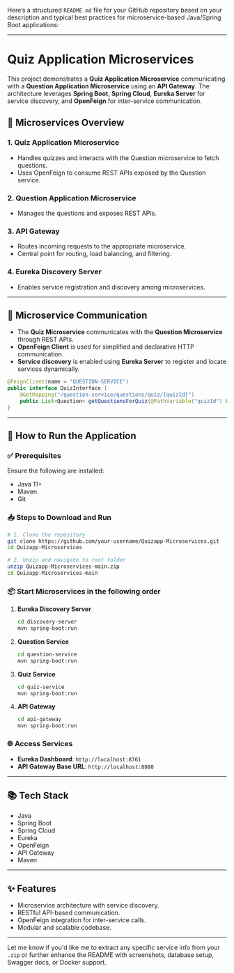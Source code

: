 Here’s a structured `README.md` file for your GitHub repository based on your description and typical best practices for microservice-based Java/Spring Boot applications:

---

# Quiz Application Microservices

This project demonstrates a **Quiz Application Microservice** communicating with a **Question Application Microservice** using an **API Gateway**. The architecture leverages **Spring Boot**, **Spring Cloud**, **Eureka Server** for service discovery, and **OpenFeign** for inter-service communication.

## 🧩 Microservices Overview

### 1. **Quiz Application Microservice**

* Handles quizzes and interacts with the Question microservice to fetch questions.
* Uses OpenFeign to consume REST APIs exposed by the Question service.

### 2. **Question Application Microservice**

* Manages the questions and exposes REST APIs.

### 3. **API Gateway**

* Routes incoming requests to the appropriate microservice.
* Central point for routing, load balancing, and filtering.

### 4. **Eureka Discovery Server**

* Enables service registration and discovery among microservices.

---

## 🔗 Microservice Communication

* The **Quiz Microservice** communicates with the **Question Microservice** through REST APIs.
* **OpenFeign Client** is used for simplified and declarative HTTP communication.
* **Service discovery** is enabled using **Eureka Server** to register and locate services dynamically.

```java
@FeignClient(name = "QUESTION-SERVICE")
public interface QuizInterface {
    @GetMapping("/question-service/questions/quiz/{quizId}")
    public List<Question> getQuestionsForQuiz(@PathVariable("quizId") Long quizId);
}
```

---

## 🚀 How to Run the Application

### ✅ Prerequisites

Ensure the following are installed:

* Java 11+
* Maven
* Git

### 📥 Steps to Download and Run

```bash
# 1. Clone the repository
git clone https://github.com/your-username/Quizapp-Microservices.git
cd Quizapp-Microservices

# 2. Unzip and navigate to root folder
unzip Quizapp-Microservices-main.zip
cd Quizapp-Microservices-main
```

### 📦 Start Microservices in the following order

1. **Eureka Discovery Server**

   ```bash
   cd discovery-server
   mvn spring-boot:run
   ```

2. **Question Service**

   ```bash
   cd question-service
   mvn spring-boot:run
   ```

3. **Quiz Service**

   ```bash
   cd quiz-service
   mvn spring-boot:run
   ```

4. **API Gateway**

   ```bash
   cd api-gateway
   mvn spring-boot:run
   ```

### 🌐 Access Services

* **Eureka Dashboard**: `http://localhost:8761`
* **API Gateway Base URL**: `http://localhost:8080`

---

## 📚 Tech Stack

* Java
* Spring Boot
* Spring Cloud
* Eureka
* OpenFeign
* API Gateway
* Maven

---

## ✨ Features

* Microservice architecture with service discovery.
* RESTful API-based communication.
* OpenFeign integration for inter-service calls.
* Modular and scalable codebase.

---

Let me know if you'd like me to extract any specific service info from your `.zip` or further enhance the README with screenshots, database setup, Swagger docs, or Docker support.
